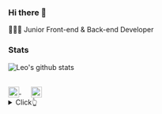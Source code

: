 ### Hi there 👋

👨🏻‍💻 Junior Front-end & Back-end Developer

### Stats

![Leo's github stats](https://github-readme-stats.vercel.app/api?username=arikjunior&show_icons=true) <br><br>

<a href="https://twitter.com/aureyK98" target="_blank" style='margin-right:20px'>
  <img align="center" src="https://cdn.jsdelivr.net/npm/simple-icons@3.0.1/icons/twitter.svg" alt="twitter" height="22px" width="22px" />
</a> 
<a href="https://instagram.com/arikjunior/" target="_blank" style='margin-right:20px'>
  <img align="center" src="https://cdn.jsdelivr.net/npm/simple-icons@3.0.1/icons/instagram.svg" alt="twitter" height="22px" width="22px" />
</a>
<details>
  <summary>Click👆</summary>
  <pre>
  🤷‍♂️ 
  </pre>
</details>
